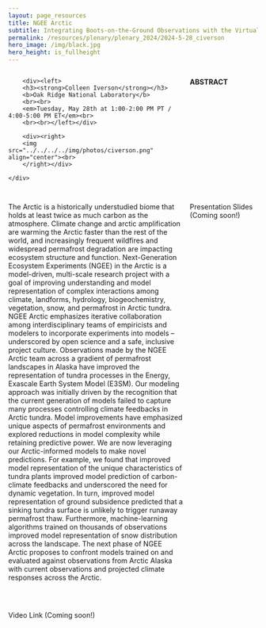 ```yaml
---
layout: page_resources
title: NGEE Arctic 
subtitle: Integrating Boots-on-the-Ground Observations with the Virtual World of Models to Answer Big Science Questions Across the Arctic.
permalink: /resources/plenary/plenary_2024/2024-5-28_civerson
hero_image: /img/black.jpg
hero_height: is_fullheight
---
```

<style>
    .wrapper {
        display:grid;
        grid-template-columns: 70% 30%;
        grid-gap: 1em;
        text-align:left;
        vertical-align:middle;
    }
    .wrapper > div{
        padding: 1em;
    }
    .wrapper > div:nth-child(odd){
    }
    /* Add this CSS rule to set the height of the image */
    .wrapper img {
        height: 200px; /* Adjust the height value as needed */
    }
</style>

<body>
    <div class = "wrapper">

    	<div><left>
        <h3><strong>Colleen Iverson</strong></h3>
        <b>Oak Ridge National Laboratory</b>
        <br><br>
        <em>Tuesday, May 28th at 1:00-2:00 PM PT / 4:00-5:00 PM ET</em><br>
        <br><br></left></div>

        <div><right>
        <img src="../../../../img/photos/civerson.png" align="center"><br>
        </right></div>

    </div>
</body>

**ABSTRACT**

The Arctic is a historically understudied biome that holds at least twice as much carbon as the atmosphere. Climate change and arctic amplification are warming the Arctic faster than the rest of the world, and increasingly frequent wildfires and widespread permafrost degradation are impacting ecosystem structure and function. Next-Generation Ecosystem Experiments (NGEE) in the Arctic is a model-driven, multi-scale research project with a goal of improving understanding and model representation of complex interactions among climate, landforms, hydrology, biogeochemistry, vegetation, snow, and permafrost in Arctic tundra. NGEE Arctic emphasizes iterative collaboration among interdisciplinary teams of empiricists and modelers to incorporate experiments into models – underscored by open science and a safe, inclusive project culture.
Observations made by the NGEE Arctic team across a gradient of permafrost landscapes in Alaska have improved the representation of tundra processes in the Energy, Exascale Earth System Model (E3SM). Our modeling approach was initially driven by the recognition that the current generation of models failed to capture many processes controlling climate feedbacks in Arctic tundra. Model improvements have emphasized unique aspects of permafrost environments and explored reductions in model complexity while retaining predictive power. We are now leveraging our Arctic-informed models to make novel predictions. For example, we found that improved model representation of the unique characteristics of tundra plants improved model prediction of carbon-climate feedbacks and underscored the need for dynamic vegetation. In turn, improved model representation of ground subsidence predicted that a sinking tundra surface is unlikely to trigger runaway permafrost thaw. Furthermore, machine-learning algorithms trained on thousands of observations improved model representation of snow distribution across the landscape. The next phase of NGEE Arctic proposes to confront models trained on and evaluated against observations from Arctic Alaska with current observations and projected climate responses across the Arctic.
<br><br>

Presentation Slides (Coming soon!)

Video Link (Coming soon!)
